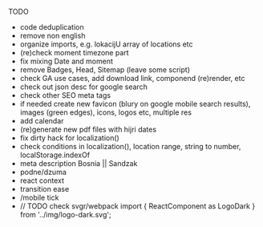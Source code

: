 
TODO

- code deduplication
- remove non english
- organize imports, e.g. lokacijU array of locations etc
- (re)check moment timezone part
- fix mixing Date and moment
- remove Badges, Head, Sitemap (leave some script)
- check GA use cases, add download link, componend (re)render, etc
- check out json desc for google search
- check other SEO meta tags
- if needed create new favicon (blury on google mobile search results), images (green edges), icons, logos etc, multiple res
- add calendar
- (re)generate new pdf files with hijri dates
- fix dirty hack for localization()
- check conditions in localization(), location range, string to number, localStorage.indexOf
- meta description Bosnia || Sandzak
- podne/dzuma
- react context
- transition ease
- /mobile tick
- // TODO check svgr/webpack import { ReactComponent as LogoDark } from '../img/logo-dark.svg';
